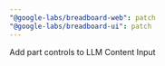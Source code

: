 ```yaml
---
"@google-labs/breadboard-web": patch
"@google-labs/breadboard-ui": patch
---
```


Add part controls to LLM Content Input
